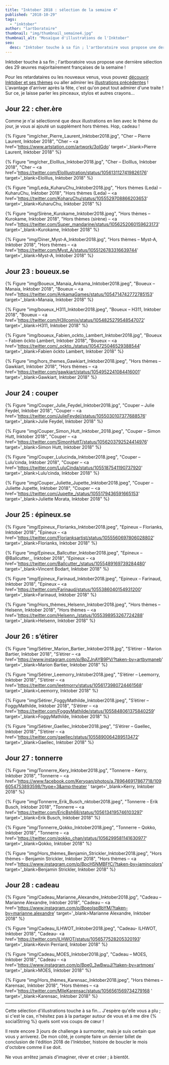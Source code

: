 ```yaml
---
title: "Inktober 2018 : sélection de la semaine 4"
published: "2018-10-29"
tags: 
  - "inktober"
author: "lartboratoire"
thumbnail: "img/thumbnail_semaine4.jpg"
thumbnail_alt: "Mosaïque d'illustrations de l'Inktober"
seo:
  desc: "Inktober touche à sa fin ; l'artboratoire vous propose une dernière sélection des 29 œuvres majoritairement françaises de la semaine !"
---
```


Inktober touche à sa fin ; l'artboratoire vous propose une dernière sélection des 29 œuvres majoritairement françaises de la semaine !

Pour les retardataires ou les nouveaux venus, vous pouvez [découvrir Inktober et ses thèmes](/inktober-2019-liste-themes-conseils-astuces/) ou aller admirer les [illustrations précédentes](/inktober-2018-selection-semaine-1/) ! L'avantage d'arriver après la fête, c'est qu'on peut tout admirer d'une traite ! Sur ce, je laisse parler les pinceaux, stylos et autres crayons...

## Jour 22 : cher.ère

Comme je n'ai sélectionné que deux illustrations en lien avec le thème du jour, je vous ai ajouté un supplément hors thèmes. Hop, cadeau ! 

{% Figure "img/cher_Pierre_Laurent_Inktober2018.jpg", "Cher – Pierre Laurent, Inktober 2018", "Cher – <a href='https://www.artstation.com/artwork/3olGdo' target='_blank>Pierre Laurent</a>, Inktober 2018" %}

{% Figure "img/cher_EloIllus_Inktober2018.jpg", "Cher – EloIllus, Inktober 2018", "Cher – <a href='https://twitter.com/EloIllustration/status/1056131127419826176' target='_blank>EloIllus</a>, Inktober 2018" %}

{% Figure "img/Leda_KuharuChu_Inktober2018.jpg", "Hors thèmes (Leda) – KuharuChu, Inktober 2018", "Hors thèmes (Leda) – <a href='https://twitter.com/KoharuChu/status/1055529708866203653' target='_blank>KuharuChu</a>, Inktober 2018" %}

{% Figure "img/Sirène_Kurokame_Inktober2018.jpeg", "Hors thèmes – Kurokame, Inktober 2018", "Hors thèmes (sirène) – <a href='https://twitter.com/Super_mandarine/status/1056252060159623173' target='_blank>Kurokame</a>, Inktober 2018" %}

{% Figure "img/Diner_Myst-A_Inktober2018.jpg", "Hors thèmes – Myst-A, Inktober 2018", "Hors thèmes – <a href='https://twitter.com/Myst_A/status/1055126783316639744' target='_blank>Myst-A</a>, Inktober 2018" %}


## Jour 23 : boueux.se

{% Figure "img/Boueux_Manaia_Ankama_Inktober2018.jpeg", "Boueux – Manaia, Inktober 2018", "Boueux – <a href='https://twitter.com/AnkamaGames/status/1054714742772785153' target='_blank>Manaia</a>, Inktober 2018" %}

{% Figure "img/boueux_H311_Inktober2018.jpeg", "Boueux – H311, Inktober 2018", "Boueux – <a href='https://twitter.com/H3llcomix/status/1054825279548547072' target='_blank>H311</a>, Inktober 2018" %}

{% Figure "img/boueux_Fabien_ockto_Lambert_Inktober2018.jpg", "Boueux – Fabien öckto Lambert, Inktober 2018", "Boueux – <a href='https://twitter.com/_ockto_/status/1054725046529388544' target='_blank>Fabien öckto Lambert</a>, Inktober 2018" %}

{% Figure "img/hors_themes_Gawkiart_Inktober2018.jpeg", "Hors thèmes – Gawkiart, Inktober 2018", "Hors thèmes – <a href='https://twitter.com/gawkiart/status/1054952241084416001' target='_blank>Gawkiart</a>, Inktober 2018" %}

## Jour 24 : couper

{% Figure "img/Couper_Julie_Feydel_Inktober2018.jpg", "Couper – Julie Feydel, Inktober 2018", "Couper – <a href='https://twitter.com/JulieFeydel/status/1055030107377688576' target='_blank>Julie Feydel</a>, Inktober 2018" %}

{% Figure "img/Couper_Simon_Hutt_Inktober_2018.jpeg", "Couper – Simon Hutt, Inktober 2018", "Couper – <a href='https://twitter.com/SimonHuttT/status/1056203792524414976' target='_blank>Simon Hutt</a>, Inktober 2018" %}

{% Figure "img/Couper_Lulucinda_Inktober2018.jpeg", "Couper – Lulu’cinda, Inktober 2018", "Couper – <a href='https://twitter.com/LuluCinda/status/1055187541190737920' target='_blank>Lulu’cinda</a>, Inktober 2018" %}

{% Figure "img/Couper_Juliette_Jupette_Inktober2018.jpeg", "Couper – Juliette Jupette, Inktober 2018", "Couper – <a href='https://twitter.com/Jupette_/status/1055179436591665153' target='_blank>Juliette Morata</a>, Inktober 2018" %}

## Jour 25 : épineux.se

{% Figure "img/Epineux_Florianks_Inktober2018.jpeg", "Epineux – Florianks, Inktober 2018", "Epineux – <a href='https://twitter.com/Florianksartist/status/1055560697806028802' target='_blank>Florianks</a>, Inktober 2018" %}

{% Figure "img/Epineux_Ballcutter_Inktober2018.jpeg", "Epineux – @Ballcutter_, Inktober 2018", "Epineux – <a href='https://twitter.com/Ballcutter_/status/1055489169739284480' target='_blank>Vincent Bodart</a>, Inktober 2018" %}

{% Figure "img/Epineux_Farinaud_Inktober2018.jpeg", "Epineux – Farinaud, Inktober 2018", "Epineux – <a href='https://twitter.com/Farinaud/status/1055386040154931200' target='_blank>Farinaud</a>, Inktober 2018" %}

{% Figure "img/Hors_thèmes_Helsenn_Inktober2018.jpeg", "Hors thèmes – Helsenn, Inktober 2018", "Hors thèmes – <a href='https://twitter.com/Helsenn_/status/1055398953267724288' target='_blank>Helsenn</a>, Inktober 2018" %}

## Jour 26 : s’étirer

{% Figure "img/Sétirer_Marion_Bartier_Inktober2018.jpg", "S’étirer – Marion Bartier, Inktober 2018", "S’étirer – <a href='https://www.instagram.com/p/BpZJnAYB9PV/?taken-by=artbymaneb' target='_blank>Marion Bartier</a>, Inktober 2018" %}

{% Figure "img/Sétirer_Leemorry_Inktober2018.jpeg", "S’étirer – Leemorry, Inktober 2018", "S’étirer – <a href='https://twitter.com/leetmorry/status/1056173980724461568' target='_blank>Leemorry</a>, Inktober 2018" %}

{% Figure "img/Sétirer_FoggyMathilde_Inktober2018.jpeg", "S’étirer – FoggyMathilde, Inktober 2018", "S’étirer – <a href='https://twitter.com/FoggyMathilde/status/1055848061375840259' target='_blank>FoggyMathilde</a>, Inktober 2018" %}

{% Figure "img/Sétirer_Gaellec_Inktober2018.jpeg", "S’étirer – Gaellec, Inktober 2018", "S’étirer – <a href='https://twitter.com/gaellec/status/1055890064289513472' target='_blank>Gaellec</a>, Inktober 2018" %}


## Jour 27 : tonnerre

{% Figure "img/Tonnerre_Kery_Inktober2018.jpg", "Tonnerre – Kerry, Inktober 2018", "Tonnerre – <a href='https://www.facebook.com/Keryoan/photos/a.789646917867718/1096054753893598/?type=3&amp;theater
' target='_blank>Kerry</a>, Inktober 2018" %}

{% Figure "img/Tonnerre_Erik_Busch_nktober2018.jpeg", "Tonnerre – Erik Busch, Inktober 2018", "Tonnerre – <a href='https://twitter.com/EricBsh68/status/1056134195746103297' target='_blank>Erik Busch</a>, Inktober 2018" %}

{% Figure "img/Tonnerre_Qokko_Inktober2018.jpeg", "Tonnerre – Qokko, Inktober 2018", "Tonnerre – <a href='https://twitter.com/qokko_chan/status/1056299581141630977' target='_blank>Qokko</a>, Inktober 2018" %}

{% Figure "img/Hors_thèmes_Benjamin_Strickler_Inktober2018.jpeg", "Hors thèmes – Benjamin Strickler, Inktober 2018", "Hors thèmes – <a href='https://www.instagram.com/p/BpcH5NMBFfC/?taken-by=jamincolors' target='_blank>Benjamin Strickler</a>, Inktober 2018" %}

## Jour 28 : cadeau

{% Figure "img/Cadeau_Marianne_Alexandre_Inktober2018.jpg", "Cadeau – Marianne Alexandre, Inktober 2018", "Cadeau – <a href='https://www.instagram.com/p/BpeoIspBbYM/?taken-by=marianne.alexandre' target='_blank>Marianne Alexandre</a>, Inktober 2018" %}

{% Figure "img/Cadeau_ILHWOT_Inktober2018.jpeg", "Cadeau- ILHWOT, Inktober 2018", "Cadeau- <a href='https://twitter.com/ILHWOT/status/1056577528205320193' target='_blank>Kevin Perriard</a>, Inktober 2018" %}

{% Figure "img/Cadeau_MOES_Inktober2018.jpg", "Cadeau – MOES, Inktober 2018", "Cadeau – <a href='https://www.instagram.com/p/Bpe0_3wBwuJ/?taken-by=artmoes' target='_blank>MOES</a>, Inktober 2018" %}

{% Figure "img/Hors_thèmes_Karensac_Inktober2018.jpeg", "Hors thèmes – Karensac, Inktober 2018", "Hors thèmes – <a href='https://twitter.com/MlleKarensac/status/1056561569734279168 ' target='_blank>Karensac</a>, Inktober 2018" %}


* * *

Cette sélection d'illustrations touche à sa fin... J'espère qu'elle vous a plu ; si c'est le cas, n'hésitez pas à la partager autour de vous et à me dire {% socialString %} quels sont vos coups de cœur !

Il reste encore 3 jours de challenge à surmonter, mais je suis certain que vous y arriverez. De mon côté, je compte faire un dernier billet de conclusion de l'édition 2018 de l'Inktober, histoire de boucler le mois d'octobre comme il se doit.

Ne vous arrêtez jamais d'imaginer, rêver et créer ; à bientôt.

